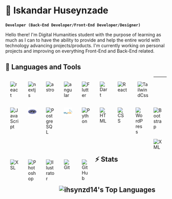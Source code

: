 # 🌌 Iskandar Huseynzade
 
**`Developer (Back-End Developer/Front-End Developer/Designer)`**

Hello there! I'm Digital Humanities student with the purpose of learning as much as I can to have the ability to provide and help the entire world with technology advancing projects/products. I'm currently working on personal projects and improving on everything Front-End and Back-End related.

<h2>🧰 Languages and Tools</h2>

<img align="left" alt="react" width="26px" style="padding:15px;" src="https://cdn.jsdelivr.net/gh/devicons/devicon@latest/icons/react/react-original.svg" />
<img align="left" alt="nextjs" width="26px" style="padding:15px;" src="https://cdn.jsdelivr.net/gh/devicons/devicon@latest/icons/nextjs/nextjs-original.svg" />
<img align="left" alt="astro" width="26px" style="padding:15px;" src="https://cdn.jsdelivr.net/gh/devicons/devicon@latest/icons/astro/astro-original.svg" />
<img align="left" alt="angular" width="26px" style="padding:15px;" src="https://cdn.jsdelivr.net/gh/devicons/devicon@latest/icons/angular/angular-original.svg" />
<img align="left" alt="Flutter" width="26px" style="padding:15px;" src="https://cdn.jsdelivr.net/gh/devicons/devicon@latest/icons/flutter/flutter-original.svg" />
<img align="left" alt="Dart" width="26px" style="padding:15px;" src="https://cdn.jsdelivr.net/gh/devicons/devicon@latest/icons/dart/dart-plain-wordmark.svg" />
<img align="left" alt="React" width="32px" style="padding:15px;" src="https://cdn.jsdelivr.net/gh/devicons/devicon@latest/icons/react/react-original-wordmark.svg" />
<img align="left" alt="TailwindCss" width="35px" style="padding:15px;" src="https://cdn.jsdelivr.net/gh/devicons/devicon@latest/icons/tailwindcss/tailwindcss-original.svg" />
<img align="left" alt="JavaScript" width="26px" style="padding:15px;" src="https://cdn.jsdelivr.net/gh/devicons/devicon/icons/javascript/javascript-original.svg" />
<img align="left" alt="PHP" width="26px" style="padding:15px;" src="https://raw.githubusercontent.com/devicons/devicon/master/icons/php/php-original.svg" />
<img align="left" alt="PostgreSQL" width="26px" style="padding:15px;" src="https://cdn.jsdelivr.net/gh/devicons/devicon@latest/icons/postgresql/postgresql-plain-wordmark.svg" />
<img align="left" alt="MySQL" width="26px" style="padding:15px;" src="https://raw.githubusercontent.com/devicons/devicon/master/icons/mysql/mysql-original-wordmark.svg" />
<img align="left" alt="Python" width="26px" style="padding:15px;" src="https://cdn.jsdelivr.net/gh/devicons/devicon/icons/python/python-original-wordmark.svg" />
<hr/>
<img align="left" alt="HTML" width="26px" style="padding:15px;" src="https://cdn.jsdelivr.net/gh/devicons/devicon/icons/html5/html5-plain.svg" />
<img align="left" alt="CSS" width="26px" style="padding:15px;" src="https://cdn.jsdelivr.net/gh/devicons/devicon/icons/css3/css3-plain.svg" />
<img align="left" alt="WordPress" width="26px" style="padding:15px;" src="https://cdn.jsdelivr.net/gh/devicons/devicon/icons/wordpress/wordpress-plain.svg" />
<img align="left" alt="Bootstrap" width="26px" style="padding:15px;" src="https://cdn.jsdelivr.net/gh/devicons/devicon/icons/bootstrap/bootstrap-plain.svg" />
<img align="left" alt="XML" width="26px" style="padding:15px;" src="https://cdn-icons-png.flaticon.com/512/337/337959.png" />
<img align="left" alt="XSL" width="26px" style="padding:15px;" src="https://icons.veryicon.com/png/o/file-type/file-type-1/xsl-icon.png" />
<img align="left" alt="Photoshop" width="26px" style="padding:15px;" src="https://cdn.jsdelivr.net/gh/devicons/devicon/icons/photoshop/photoshop-plain.svg" />
<img align="left" alt="Illustrator" width="26px" style="padding:15px;" src="https://cdn.jsdelivr.net/gh/devicons/devicon/icons/illustrator/illustrator-plain.svg" />
<img align="left" alt="Git" width="26px" style="padding:15px;" src="https://cdn.jsdelivr.net/gh/devicons/devicon/icons/git/git-original.svg" />
<img align="left" alt="GitHub" width="26px" style="padding:15px;" src="https://cdn.jsdelivr.net/gh/devicons/devicon/icons/github/github-original-wordmark.svg" />

<br />
<br />
<br />


<h2>⚡ Stats<h2>

![ihsynzd14's Top Languages](https://github-readme-stats.vercel.app/api/top-langs/?username=ihsynzd14&theme=chartreuse-dark&show_icons=true&hide_border=true&layout=compact)

